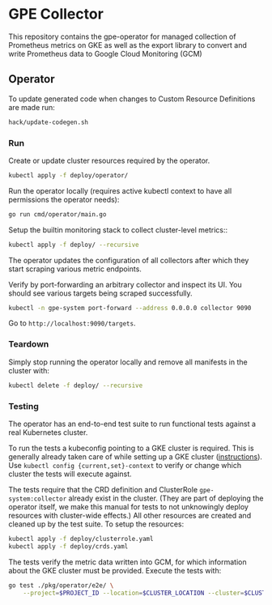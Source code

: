 # GPE Collector

This repository contains the gpe-operator for managed collection of Prometheus metrics
on GKE as well as the export library to convert and write Prometheus data to
Google Cloud Monitoring (GCM)

## Operator

To update generated code when changes to Custom Resource Definitions are made run:

```bash
hack/update-codegen.sh
```

### Run

Create or update cluster resources required by the operator.

```bash
kubectl apply -f deploy/operator/
```

Run the operator locally (requires active kubectl context to have all permissions
the operator needs):

```bash
go run cmd/operator/main.go
```

Setup the builtin monitoring stack to collect cluster-level metrics::

```bash
kubectl apply -f deploy/ --recursive
```

The operator updates the configuration of all collectors after which they start
scraping various metric endpoints.

Verify by port-forwarding an arbitrary collector and inspect its UI. You should
see various targets being scraped successfully.

```bash
kubectl -n gpe-system port-forward --address 0.0.0.0 collector 9090
```

Go to `http://localhost:9090/targets`.

### Teardown

Simply stop running the operator locally and remove all manifests in the cluster with:

```bash
kubectl delete -f deploy/ --recursive
```

### Testing

The operator has an end-to-end test suite to run functional tests against a real
Kubernetes cluster.

To run the tests a kubeconfig pointing to a GKE cluster is required. This is generally
already taken care of while setting up a GKE cluster
([instructions](https://cloud.google.com/kubernetes-engine/docs/how-to/creating-a-zonal-cluster)).
Use `kubectl config {current,set}-context` to verify or change which cluster the tests will
execute against.

The tests require that the CRD definition and ClusterRole `gpe-system:collector` already
exist in the cluster. (They are part of deploying the operator itself, we make this manual
for tests to not unknowingly deploy resources with cluster-wide effects.)
All other resources are created and cleaned up by the test suite. To setup the resources:

```bash
kubectl apply -f deploy/clusterrole.yaml
kubectl apply -f deploy/crds.yaml
```

The tests verify the metric data written into GCM, for which information about the
GKE cluster must be provided. Execute the tests with:

```bash
go test ./pkg/operator/e2e/ \
    --project=$PROJECT_ID --location=$CLUSTER_LOCATION --cluster=$CLUSTER_NAME
```
